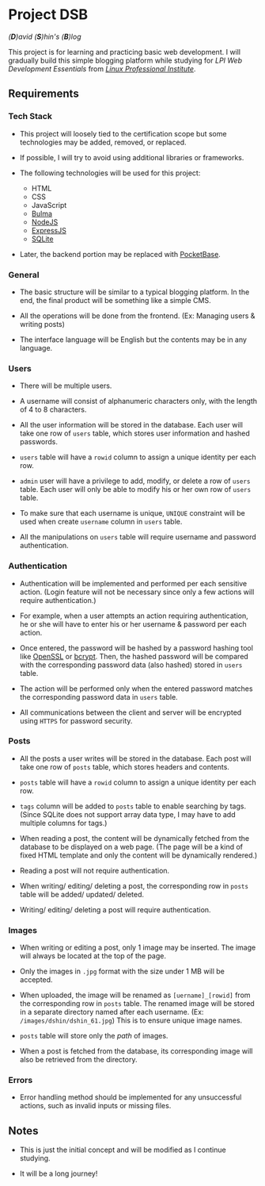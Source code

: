 # Project DSB

_(**D**)avid (**S**)hin's (**B**)log_

This project is for learning and practicing basic web development. I
will gradually build this simple blogging platform while studying for
_LPI Web Development Essentials_ from
_[Linux Professional Institute](https://www.lpi.org/)_.

## Requirements

### Tech Stack

- This project will loosely tied to the certification scope but some
  technologies may be added, removed, or replaced.

- If possible, I will try to avoid using additional libraries or
  frameworks.

- The following technologies will be used for this project:

    - HTML
    - CSS
    - JavaScript
    - [Bulma](https://bulma.io/)
    - [NodeJS](https://nodejs.org/)
    - [ExpressJS](https://expressjs.com/)
    - [SQLite](https://sqlite.org/)

- Later, the backend portion may be replaced with
  [PocketBase](https://pocketbase.io).

### General

- The basic structure will be similar to a typical blogging platform.
  In the end, the final product will be something like a simple CMS.

- All the operations will be done from the frontend. (Ex: Managing
  users & writing posts)

- The interface language will be English but the contents may be in
  any language.

### Users

- There will be multiple users.

- A username will consist of alphanumeric characters only, with the
  length of 4 to 8 characters.

- All the user information will be stored in the database. Each user
  will take one row of `users` table, which stores user information
  and hashed passwords.

- `users` table will have a `rowid` column to assign a unique identity
  per each row.

- `admin` user will have a privilege to add, modify, or delete a row
  of `users` table. Each user will only be able to modify his or her
  own row of `users` table.

- To make sure that each username is unique, `UNIQUE` constraint will
  be used when create `username` column in `users` table.

- All the manipulations on `users` table will require username and
  password authentication.

### Authentication

- Authentication will be implemented and performed per each sensitive
  action. (Login feature will not be necessary since only a few
  actions will require authentication.)

- For example, when a user attempts an action requiring
  authentication, he or she will have to enter his or her username &
  password per each action.

- Once entered, the password will be hashed by a password hashing tool
  like [OpenSSL](https://www.openssl.org/) or
  [bcrypt](https://github.com/kelektiv/node.bcrypt.js/). Then, the
  hashed password will be compared with the corresponding password
  data (also hashed) stored in `users` table.

- The action will be performed only when the entered password matches
  the corresponding password data in `users` table.

- All communications between the client and server will be encrypted
  using `HTTPS` for password security.

### Posts

- All the posts a user writes will be stored in the database. Each
  post will take one row of `posts` table, which stores headers and
  contents.

- `posts` table will have a `rowid` column to assign a unique identity
  per each row.

- `tags` column will be added to `posts` table to enable searching by
  tags. (Since SQLite does not support array data type, I may have to
  add multiple columns for tags.)

- When reading a post, the content will be dynamically fetched from
  the database to be displayed on a web page. (The page will be a kind
  of fixed HTML template and only the content will be dynamically
  rendered.)

- Reading a post will not require authentication.

- When writing/ editing/ deleting a post, the corresponding row in
  `posts` table will be added/ updated/ deleted.

- Writing/ editing/ deleting a post will require authentication.

### Images

- When writing or editing a post, only 1 image may be inserted. The
  image will always be located at the top of the page.

- Only the images in `.jpg` format with the size under 1 MB will be
  accepted.

- When uploaded, the image will be renamed as `[uername]_[rowid]` from
  the corresponding row in `posts` table. The renamed image will be
  stored in a separate directory named after each username. (Ex:
  `/images/dshin/dshin_61.jpg`) This is to ensure unique image names.

- `posts` table will store only the _path_ of images.

- When a post is fetched from the database, its corresponding image
  will also be retrieved from the directory.

### Errors

- Error handling method should be implemented for any unsuccessful
  actions, such as invalid inputs or missing files.

## Notes

- This is just the initial concept and will be modified as I continue
  studying.

- It will be a long journey!
